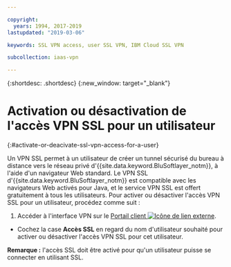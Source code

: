 ```yaml
---

copyright:
  years: 1994, 2017-2019
lastupdated: "2019-03-06"

keywords: SSL VPN access, user SSL VPN, IBM Cloud SSL VPN

subcollection: iaas-vpn

---
```


{:shortdesc: .shortdesc}
{:new_window: target="_blank"}

# Activation ou désactivation de l'accès VPN SSL pour un utilisateur
{:#activate-or-deacivate-ssl-vpn-access-for-a-user}

Un VPN SSL permet à un utilisateur de créer un tunnel sécurisé du bureau à distance vers le réseau privé d'{{site.data.keyword.BluSoftlayer_notm}}, à l'aide d'un navigateur Web standard. Le VPN SSL d'{{site.data.keyword.BluSoftlayer_notm}} est compatible avec les navigateurs Web activés pour Java, et le service VPN SSL est offert gratuitement à tous les utilisateurs. Pour activer ou désactiver l'accès VPN SSL pour un utilisateur, procédez comme suit :

1. Accéder à l'interface VPN sur le [Portail client ![Icône de lien externe](../../icons/launch-glyph.svg "Icône de lien externe")](https://control.softlayer.com/).
* Cochez la case **Accès SSL** en regard du nom d'utilisateur souhaité pour activer ou désactiver l'accès VPN SSL pour cet utilisateur.

**Remarque :** l'accès SSL doit être activé pour qu'un utilisateur puisse se connecter en utilisant SSL.
